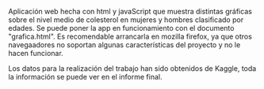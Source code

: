 Aplicación web hecha con html y javaScript que muestra distintas gráficas sobre el nivel medio de colesterol en mujeres y hombres clasificado por edades.
Se puede poner la app en funcionamiento con el documento "grafica.html". Es recomendable arrancarla en mozilla firefox, ya que otros navegaadores no soportan
algunas características del proyecto y no le hacen funcionar.

Los datos para la realización del trabajo han sido obtenidos de Kaggle, toda la información se puede ver en el informe final.
